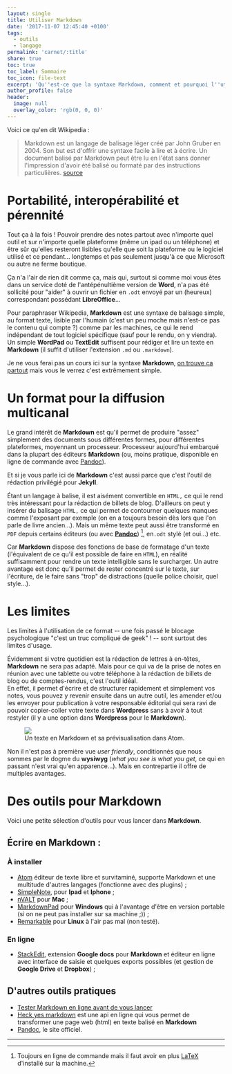 ```yaml
---
layout: single
title: Utiliser Markdown
date: '2017-11-07 12:45:40 +0100'
tags:
  - outils
  - langage
permalink: 'carnet/:title'
share: true
toc: true
toc_label: Sommaire
toc_icon: file-text
excerpt: 'Qu''est-ce que la syntaxe Markdown, comment et pourquoi l''utiliser ?'
author_profile: false
header:
  image: null
  overlay_color: 'rgb(0, 0, 0)'
---
```


Voici ce qu'en dit Wikipedia :

> Markdown est un langage de balisage léger créé par John Gruber en 2004\. Son but est d'offrir une syntaxe facile à lire et à écrire. Un document balisé par Markdown peut être lu en l'état sans donner l'impression d'avoir été balisé ou formaté par des instructions particulières. [source](https://fr.wikipedia.org/wiki/Markdown)

# Portabilité, interopérabilité et pérennité

Tout ça à la fois ! Pouvoir prendre des notes partout avec n'importe quel outil et sur n'importe quelle plateforme (même un ipad ou un téléphone) et être sûr qu'elles resteront lisibles qu'elle que soit la plateforme ou le logiciel utilisé et ce pendant... longtemps et pas seulement jusqu'à ce que Microsoft ou autre ne ferme boutique.

Ça n'a l'air de rien dit comme ça, mais qui, surtout si comme moi vous êtes dans un service doté de l'antépénultième version de **Word**, n'a pas été sollicité pour "aider" à ouvrir un fichier en `.odt` envoyé par un (heureux) correspondant possédant **LibreOffice**...

Pour paraphraser Wikipedia, **Markdown** est une syntaxe de balisage simple, au format texte, lisible par l'humain (c'est un peu moche mais n'est-ce pas le contenu qui compte ?) comme par les machines, ce qui le rend indépendant de tout logiciel spécifique (sauf pour le rendu, on y viendra). Un simple **WordPad** ou **TextEdit** suffisent pour rédiger et lire un texte en **Markdown** (il suffit d'utiliser l'extension `.md` ou `.markdown`).

Je ne vous ferai pas un cours ici sur la syntaxe **Markdown**, [on trouve ça partout](https://www.google.fr/search?q=syntaxe+markdown&oq=syntaxe+markdown&aqs=chrome..69i57.3984j0j4&sourceid=chrome&ie=UTF-8) mais vous le verrez c'est extrêmement simple.

# Un format pour la diffusion multicanal

Le grand intérêt de **Markdown** est qu'il permet de produire "assez" simplement des documents sous différentes formes, pour différentes plateformes, moyennant un processeur. Processeur aujourd'hui embarqué dans la plupart des éditeurs **Markdown** (ou, moins pratique, disponible en ligne de commande avec [Pandoc](https://enacit1.epfl.ch/markdown-pandoc/#installation-de-pandoc)).

Et si je vous parle ici de **Markdown** c'est aussi parce que c'est l'outil de rédaction privilégié pour **Jekyll**.

Étant un langage à balise, il est aisément convertible en `HTML,` ce qui le rend très intéressant pour la rédaction de billets de blog. D'ailleurs on peut y insérer du balisage `HTML,` ce qui permet de contourner quelques manques comme l'exposant par exemple (on en a toujours besoin dès lors que l'on parle de livre ancien...). Mais un même texte peut aussi être transformé en `PDF` depuis certains éditeurs (ou avec [**Pandoc**](https://enacit1.epfl.ch/markdown-pandoc/#installation-de-pandoc)) [^1], en`.odt` stylé (et oui...) etc.

Car **Markdown** dispose des fonctions de base de formatage d'un texte (l'équivalent de ce qu'il est possible de faire en `HTML`), en réalité suffisamment pour rendre un texte intelligible sans le surcharger. Un autre avantage est donc qu'il permet de rester concentré sur le texte, sur l'écriture, de le faire sans "trop" de distractions (quelle police choisir, quel style...).

# Les limites

Les limites à l'utilisation de ce format -- une fois passé le blocage psychologique "c'est un truc compliqué de geek" ! -- sont surtout des limites d'usage.

Évidemment si votre quotidien est la rédaction de lettres à en-têtes, **Markdown** ne sera pas adapté. Mais pour ce qui va de la prise de notes en réunion avec une tablette ou votre téléphone à la rédaction de billets de blog ou de comptes-rendus, c'est l'outil idéal.<br>
En effet, il permet d'écrire et de structurer rapidement et simplement vos notes, vous pouvez y revenir ensuite dans un autre outil, les amender et/ou les envoyer pour publication à votre responsable éditorial qui sera ravi de pouvoir copier-coller votre texte dans **Wordpress** sans à avoir à tout restyler (il y a une option dans **Wordpress** pour le **Markdown**).

<figure>
  <a href="{{ site.baseurl }}/assets/images/atomMd.png">
  <img src="{{ site.baseurl }}/assets/images/atomMd.png">
</a>
  <figcaption>Un texte en Markdown et sa prévisualisation dans Atom.</figcaption>
</figure>

Non il n'est pas à première vue _user friendly_, conditionnés que nous sommes par le dogme du **wysiwyg** (_what you see is what you get_, ce qui en passant n'est vrai qu'en apparence...). Mais en contrepartie il offre de multiples avantages.

# Des outils pour Markdown

Voici une petite sélection d'outils pour vous lancer dans **Markdown**.

## Écrire en Markdown :

### À installer

- [Atom](https://atom.io/) éditeur de texte libre et survitaminé, supporte Markdown et une multitude d'autres langages (fonctionne avec des plugins) ;
- [SimpleNote](https://simplenote.com/), pour **Ipad** et **Iphone** ;
- [nVALT](http://brettterpstra.com/projects/nvalt/) pour **Mac** ;
- [MarkdownPad](http://markdownpad.com/faq.html#portable) pour **Windows** qui à l'avantage d'être en version portable (si on ne peut pas installer sur sa machine ;)) ;
- [Remarkable](http://remarkableapp.net/) pour **Linux** à l'air pas mal (non testé).

### En ligne

- [StackEdit](https://stackedit.io/), extension **Google docs** pour **Markdown** et éditeur en ligne avec interface de saisie et quelques exports possibles (et gestion de **Google Drive** et **Dropbox**) ;

## D'autres outils pratiques

- [Tester Markdown en ligne avant de vous lancer](https://michelf.ca/projets/php-markdown/banc-d'essai/)
- [Heck yes markdown](http://heckyesmarkdown.com/) est une api en ligne qui vous permet de transformer une page web (html) en texte balisé en **Markdown**
- [Pandoc](http://pandoc.org/), le site officiel.

--------------------------------------------------------------------------------

[^1]: Toujours en ligne de commande mais il faut avoir en plus [LaTeX](https://fr.wikipedia.org/wiki/LaTeX) d'installé sur la machine.
